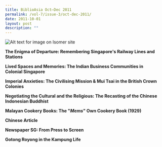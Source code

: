 ```yaml
---
title: BiblioAsia Oct–Dec 2011
permalink: /vol-7/issue-3/oct-dec-2011/
date: 2011-10-01
layout: post
description: ""
---
```

![Alt text for image on Isomer site](/images/covers/ba7-3.jpg)

**The Enigma of Departure: Remembering Singapore's Railway Lines and Stations**<br>

**Lived Spaces and Memories: The Indian Business Communities in Colonial Singapore**<br>

**Imperial Anxieties: The Civilising Mission & Mui Tsai in the British Crown Colonies**<br>

**Negotiating the Cultural and the Religious: The Recasting of the Chinese Indonesian Buddhist**<br>

**Malayan Cookery Books: The "*Mems*" Own Cookery Book (1929)**<br>

**Chinese Article**<br>

**Newspaper SG: From Press to Screen**<br>

**Gotong Royong in the Kampung Life**<br>





